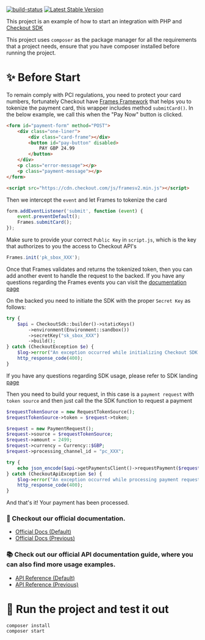 [![build-status](https://github.com/checkout/sample-projects/actions/workflows/create_php_package.yml/badge.svg)](https://github.com/checkout/sample-projects/actions/workflows/create_php_package.yml)
[![Latest Stable Version](http://poser.pugx.org/checkout/checkout-sdk-php/v)](https://packagist.org/packages/checkout/checkout-sdk-php)

This project is an example of how to start an integration with PHP and [Checkout SDK](https://github.com/checkout/checkout-sdk-php)

This project uses `composer` as the package manager for all the requirements that a project needs, ensure that you have composer installed before running the project.

# :sparkles: Before Start

To remain comply with PCI regulations, you need to protect your card numbers, fortunately Checkout have [Frames Framework](https://www.checkout.com/docs/integrate/frames#Who_is_Frames_for?) that helps you to tokenize the payment card, this wrapper includes method `submitCard()`. In the below example, we call this when the "Pay Now" button is clicked.

````html
<form id="payment-form" method="POST">
    <div class="one-liner">
        <div class="card-frame"></div>
        <button id="pay-button" disabled>
            PAY GBP 24.99
        </button>
    </div>
    <p class="error-message"></p>
    <p class="payment-message"></p>
</form>

<script src="https://cdn.checkout.com/js/framesv2.min.js"></script>
````

Then we intercept the `event` and let Frames to tokenize the card

````javascript
form.addEventListener('submit', function (event) {
    event.preventDefault();
    Frames.submitCard();
});
````

Make sure to provide your correct `Public Key` in `script.js`, which is the key that authorizes to you the access to Checkout API's

````javascript
Frames.init('pk_sbox_XXX');
````

Once that Frames validates and returns the tokenized token, then you can add another event to handle the request
to the backed. If you have any questions regarding the Frames events you can visit the [documentation page](https://www.checkout.com/docs/integrate/frames/frames-reference)

On the backed you need to initiate the SDK with the proper `Secret Key` as follows:

```php
try {
    $api = CheckoutSdk::builder()->staticKeys()
        ->environment(Environment::sandbox())
        ->secretKey("sk_sbox_XXX")
        ->build();
} catch (CheckoutException $e) {
    $log->error("An exception occurred while initializing Checkout SDK : {$e->getMessage()}");
    http_response_code(400);
}
```

If you have any questions regarding SDK usage, please refer to SDK landing [page](https://github.com/checkout/checkout-sdk-php)

Then you need to build your request, in this case is a `payment request` with `token source` and then
just call the the SDK function to request a payment

```php
$requestTokenSource = new RequestTokenSource();
$requestTokenSource->token = $request->token;

$request = new PaymentRequest();
$request->source = $requestTokenSource;
$request->amount = 2499;
$request->currency = Currency::$GBP;
$request->processing_channel_id = "pc_XXX";

try {
    echo json_encode($api->getPaymentsClient()->requestPayment($request));
} catch (CheckoutApiException $e) {
    $log->error("An exception occurred while processing payment request");
    http_response_code(400);
}
```

And that's it! Your payment has been processed.

### :book: Checkout our official documentation.

* [Official Docs (Default)](https://docs.checkout.com/)
* [Official Docs (Previous)](https://docs.checkout.com/previous)

### :books: Check out our official API documentation guide, where you can also find more usage examples.

* [API Reference (Default)](https://api-reference.checkout.com/)
* [API Reference (Previous)](https://api-reference.checkout.com/previous)


# :rocket: Run the project and test it out

```shell
composer install
composer start
```
